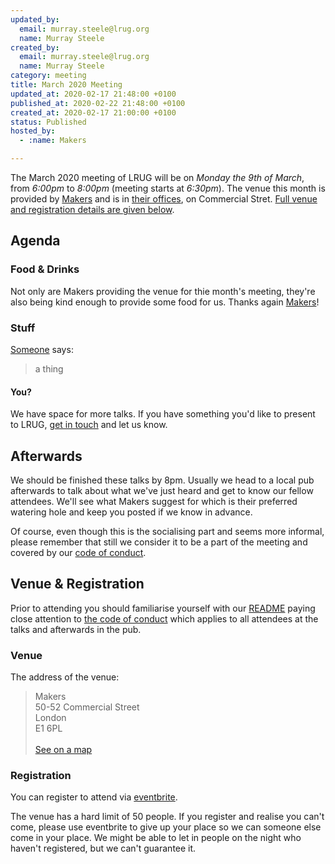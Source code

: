 ```yaml
---
updated_by:
  email: murray.steele@lrug.org
  name: Murray Steele
created_by:
  email: murray.steele@lrug.org
  name: Murray Steele
category: meeting
title: March 2020 Meeting
updated_at: 2020-02-17 21:48:00 +0100
published_at: 2020-02-22 21:48:00 +0100
created_at: 2020-02-17 21:00:00 +0100
status: Published
hosted_by:
  - :name: Makers

---
```


The March 2020 meeting of LRUG will be on *Monday the 9th of March*,
from _6:00pm_ to _8:00pm_ (meeting starts at _6:30pm_).  The venue this
month is provided by [Makers](https://makers.tech/) and is in [their
offices][makers-venue], on Commercial Stret.  [Full venue and registration
details are given below](#mar20registration).

Agenda
------

### Food & Drinks

Not only are Makers providing the venue for thie month's meeting, they're
also being kind enough to provide some food for us.  Thanks again
[Makers](https://makers.tech/)!

### Stuff

[Someone](https://twitter.com/#) says:

> a thing

#### You?

We have space for more talks.  If you have something you'd like to present
to LRUG, [get in touch](mailto:talks@lrug.org) and let us know.

Afterwards
----------

We should be finished these talks by 8pm.  Usually we head to a local pub
afterwards to talk about what we've just heard and get to know our fellow
attendees.  We'll see what Makers suggest for which is their preferred
watering hole and keep you posted if we know in advance.

Of course, even though this is the socialising part and seems more
informal, please remember that still we consider it to be a part of the
meeting and covered by our [code of conduct](http://readme.lrug.org/#code-of-conduct).


Venue & Registration <a name="mar20registration">&nbsp;</a>
-----------------------------------------------------------

Prior to attending you should familiarise yourself with our
[README](http://readme.lrug.org/) paying close attention to [the code of
conduct](http://readme.lrug.org/#code-of-conduct) which applies to
all attendees at the talks and afterwards in the pub.

### Venue

The address of the venue:

> Makers<br/>50-52 Commercial Street<br/>London<br/>E1 6PL<br/><br/>[See on a map][makers-venue]

### Registration

You can register to attend via [eventbrite][makers-event].

The venue has a hard limit of 50 people.  If you register and realise you
can't come, please use eventbrite to give up your place so we can someone
else come in your place.  We might be able to let in people on the night
who haven't registered, but we can't guarantee it.

[makers-venue]: https://goo.gl/maps/zfsy9uUogLq35Goh9
[makers-event]: https://www.eventbrite.com/e/london-ruby-user-group-march-2020-meeting-tickets-95281155501
